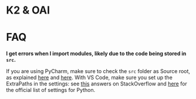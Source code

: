# K2 & OAI

# FAQ

**I get errors when I import modules, likely due to the code being stored in `src`.**

If you are using PyCharm, make sure to check the `src` folder as Source root, as explained [here](https://www.jetbrains.com/help/pycharm/configuring-project-structure.html) and [here](https://www.jetbrains.com/help/pycharm/content-root.html#root_types=). With VS Code, make sure you set up the ExtraPaths in the settings: see [this](https://stackoverflow.com/a/60892657/12445701) answers on StackOverflow and [here](https://code.visualstudio.com/docs/python/settings-reference) for the official list of settings for Python.
